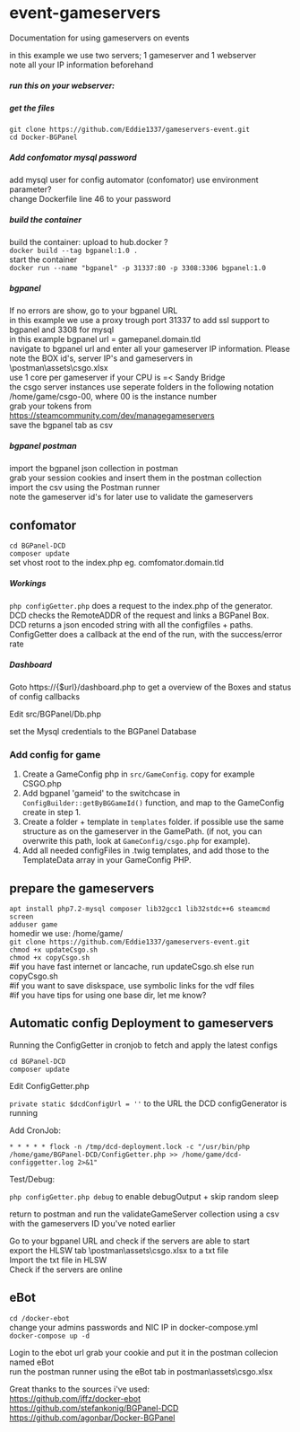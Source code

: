 # event-gameservers  
Documentation for using gameservers on events  
  
in this example we use two servers; 1 gameserver and 1 webserver  
note all your IP information beforehand  
##### run this on your webserver:
  
##### get the files  
`git clone https://github.com/Eddie1337/gameservers-event.git`   
`cd Docker-BGPanel`   
  
  
##### Add confomator mysql password
add mysql user for config automator (confomator) use environment parameter?  
change Dockerfile line 46 to your password  
##### build the container
build the container: upload to hub.docker ?  
`docker build --tag bgpanel:1.0 .`   
start the container  
`docker run --name "bgpanel" -p 31337:80 -p 3308:3306 bgpanel:1.0`  
##### bgpanel
If no errors are show, go to your bgpanel URL  
in this example we use a proxy trough port 31337 to add ssl support to bgpanel and 3308 for mysql  
in this example bgpanel url = gamepanel.domain.tld   
navigate to bgpanel url and enter all your gameserver IP information. Please note the BOX id's, server IP's and gameservers in \postman\assets\csgo.xlsx  
use 1 core per gameserver if your CPU is =< Sandy Bridge  
the csgo server instances use seperate folders in the following notation /home/game/csgo-00, where 00 is the instance number  
grab your tokens from https://steamcommunity.com/dev/managegameservers  
save the bgpanel tab as csv  
  
##### bgpanel postman
import the bgpanel json collection in postman  
grab your session cookies and insert them in the postman collection  
import the csv using the Postman runner  
note the gameserver id's for later use to validate the gameservers  
  
  
## confomator
  
`cd BGPanel-DCD`   
`composer update`   
set vhost root to the index.php eg. comfomator.domain.tld  
  
  
##### Workings
`php configGetter.php` does a request to the index.php of the generator.    
DCD checks the RemoteADDR of the request and links a BGPanel Box.    
DCD returns a json encoded string with all the configfiles + paths.     
ConfigGetter does a callback at the end of the run, with the success/error rate  
  
##### Dashboard

Goto https://{$url}/dashboard.php to get a overview of the Boxes and status of config callbacks  
  
  
Edit src/BGPanel/Db.php  
  
set the Mysql credentials to the BGPanel Database  
  
  
### Add config for game
  
1. Create a GameConfig php in `src/GameConfig`. copy for example CSGO.php  
2. Add bgpanel 'gameid' to the switchcase in `ConfigBuilder::getByBGGameId()` function, and map to the GameConfig create in step 1.  
3. Create a folder + template in `templates` folder. if possible use the same structure as on the gameserver in the GamePath. (if not, you can overwrite this path, look at `GameConfig/csgo.php` for example).  
4. Add all needed configFiles in .twig templates, and add those to the TemplateData array in your GameConfig PHP.  
  
  
  
## prepare the gameservers
  
`apt install php7.2-mysql composer lib32gcc1 lib32stdc++6 steamcmd screen`   
`adduser game`   
homedir we use: /home/game/   
`git clone https://github.com/Eddie1337/gameservers-event.git`  
`chmod +x updateCsgo.sh`   
`chmod +x copyCsgo.sh`   
#if you have fast internet or lancache, run updateCsgo.sh else run copyCsgo.sh  
#if you want to save diskspace, use symbolic links for the vdf files  
#if you have tips for using one base dir, let me know?  
  
## Automatic config Deployment to gameservers  
Running the ConfigGetter in cronjob to fetch and apply the latest configs  
  
`cd BGPanel-DCD`   
`composer update`   
  
Edit ConfigGetter.php  
  
`private static $dcdConfigUrl = ''` to the URL the DCD configGenerator is running   
  
Add CronJob:  
  
`* * * * * flock -n /tmp/dcd-deployment.lock -c "/usr/bin/php /home/game/BGPanel-DCD/ConfigGetter.php >> /home/game/dcd-configgetter.log 2>&1"`   
  
Test/Debug:  
  
`php configGetter.php debug` to enable debugOutput + skip random sleep  
  
return to postman and run the validateGameServer collection using a csv with the gameservers ID you've noted earlier  
  
Go to your bgpanel URL and check if the servers are able to start  
export the HLSW tab \postman\assets\csgo.xlsx to a txt file  
Import the txt file in HLSW  
Check if the servers are online  
  
## eBot
  
`cd /docker-ebot`   
change your admins passwords and NIC IP in docker-compose.yml  
`docker-compose up -d`   
  
Login to the ebot url grab your cookie and put it in the postman collecion named eBot  
run the postman runner using the eBot tab in postman\assets\csgo.xlsx  
  
  
  
  
Great thanks to the sources i've used:  
https://github.com/jffz/docker-ebot  
https://github.com/stefankonig/BGPanel-DCD  
https://github.com/agonbar/Docker-BGPanel
